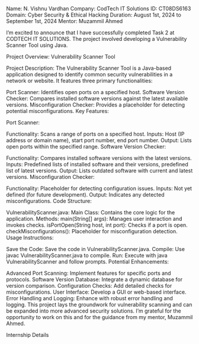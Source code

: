
Name: N. Vishnu Vardhan
Company: CodTech IT Solutions
ID: CT08DS6163
Domain: Cyber Security & Ethical Hacking
Duration: August 1st, 2024 to September 1st, 2024
Mentor: Muzammil Ahmed

I’m excited to announce that I have successfully completed Task 2 at CODTECH IT SOLUTIONS. The project involved developing a Vulnerability Scanner Tool using Java.

Project Overview: Vulnerability Scanner Tool

Project Description: The Vulnerability Scanner Tool is a Java-based application designed to identify common security vulnerabilities in a network or website. It features three primary functionalities:

Port Scanner: Identifies open ports on a specified host.
Software Version Checker: Compares installed software versions against the latest available versions.
Misconfiguration Checker: Provides a placeholder for detecting potential misconfigurations.
Key Features:

Port Scanner:

Functionality: Scans a range of ports on a specified host.
Inputs: Host (IP address or domain name), start port number, end port number.
Output: Lists open ports within the specified range.
Software Version Checker:

Functionality: Compares installed software versions with the latest versions.
Inputs: Predefined lists of installed software and their versions, predefined list of latest versions.
Output: Lists outdated software with current and latest versions.
Misconfiguration Checker:

Functionality: Placeholder for detecting configuration issues.
Inputs: Not yet defined (for future development).
Output: Indicates any detected misconfigurations.
Code Structure:

VulnerabilityScanner.java:
Main Class: Contains the core logic for the application.
Methods:
main(String[] args): Manages user interaction and invokes checks.
isPortOpen(String host, int port): Checks if a port is open.
checkMisconfigurations(): Placeholder for misconfiguration detection.
Usage Instructions:

Save the Code: Save the code in VulnerabilityScanner.java.
Compile: Use javac VulnerabilityScanner.java to compile.
Run: Execute with java VulnerabilityScanner and follow prompts.
Potential Enhancements:

Advanced Port Scanning: Implement features for specific ports and protocols.
Software Version Database: Integrate a dynamic database for version comparison.
Configuration Checks: Add detailed checks for misconfigurations.
User Interface: Develop a GUI or web-based interface.
Error Handling and Logging: Enhance with robust error handling and logging.
This project lays the groundwork for vulnerability scanning and can be expanded into more advanced security solutions. I’m grateful for the opportunity to work on this and for the guidance from my mentor, Muzammil Ahmed.

Internship Details



